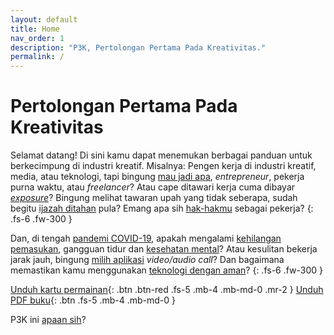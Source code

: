 ```yaml
---
layout: default
title: Home
nav_order: 1
description: "P3K, Pertolongan Pertama Pada Kreativitas."
permalink: /
---
```


# Pertolongan Pertama Pada Kreativitas

Selamat datang! Di sini kamu dapat menemukan berbagai panduan untuk berkecimpung di industri kreatif. Misalnya: Pengen kerja di industri kreatif, media, atau teknologi, tapi bingung [mau jadi apa](docs/mau-jadi-apa), _entrepreneur_, pekerja purna waktu, atau _freelancer_? Atau cape ditawari kerja cuma dibayar [_exposure_](docs/magang-exposure)? Bingung melihat tawaran upah yang tidak seberapa, sudah begitu [ijazah ditahan](docs/hak-normatif#penahanan-ijazah--dokumen-pribadih) pula? Emang apa sih [hak-hakmu](docs/hak-normatif) sebagai pekerja?
{: .fs-6 .fw-300 }

Dan, di tengah [pandemi COVID-19](docs/covid19), apakah mengalami [kehilangan pemasukan](docs/covid19#peluang-kerja--bantuan-dana), gangguan tidur dan [kesehatan mental](docs/covid19#kesehatan-mental--fisik)? Atau kesulitan bekerja jarak jauh, bingung [milih aplikasi](docs/tech/groupchat-videocall) _video/audio call_? Dan bagaimana memastikan kamu menggunakan [teknologi dengan aman](docs/tech/keamanan-digital)?
{: .fs-6 .fw-300 }

[Unduh kartu permainan](#){: .btn .btn-red .fs-5 .mb-4 .mb-md-0 .mr-2 } [Unduh PDF buku](#){: .btn .fs-5 .mb-4 .mb-md-0 }

P3K ini [apaan sih](docs/perihal)?
